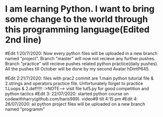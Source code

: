 # I am learning Python. I want to bring some change to the world through this programming language(Edited 2nd line)
#Edit 1:20/7/2020: Now every python files will be uploaded in a new branch named "project". Branch "master" will now not recieve any further pushes. Branch "practice" will recieve pushes related python practice(daily pushes). All the pushes till October will be done by my second Avatar hDmtP645. 

#Edit 2:21/7/2020: files with prac2 commit are 1.main python tutorial file & 2.strings and  operators practice file. Unfortunately forget to practice 1.Loops & 2.def!!!!!
                   :>NOTE--> visit file tut5.py for good competition and python tactics
#Edit 3: 22/07/2020: started python course on codewithharry(github.com/haris989). video#9 till 4:15 pm
#Edit 4: 26/07/2020: aii python project files will be uploaded on a new branch named "programm"
